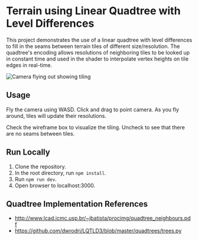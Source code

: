 # Terrain using Linear Quadtree with Level Differences

This project demonstrates the use of a linear quadtree with level differences to fill in the seams between terrain tiles of different size/resolution. The quadtree's encoding allows resolutions of neighboring tiles to be looked up in constant time and used in the shader to interpolate vertex heights on tile edges in real-time.

![Camera flying out showing tiling](flyout.gif)

## Usage

Fly the camera using WASD. Click and drag to point camera. As you fly around, tiles will update their resolutions. 

Check the wireframe box to visualize the tiling. Uncheck to see that there are no seams between tiles.

## Run Locally

1. Clone the repository.
2. In the root directory, run `npm install`.
3. Run `npm run dev`.
4. Open browser to localhost:3000.

## Quadtree Implementation References

- http://www.lcad.icmc.usp.br/~jbatista/procimg/quadtree_neighbours.pdf
- https://github.com/dwrodri/LQTLD3/blob/master/quadtrees/trees.py
